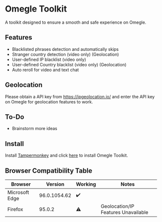 # Omegle Toolkit
A toolkit designed to ensure a smooth and safe experience on Omegle.

## Features
* Blacklisted phrases detection and automatically skips
* Stranger country detection (video only) (Geolocation)
* User-defined IP blacklist (video only)
* User-defined Country blacklist (video only) (Geolocation)
* Auto reroll for video and text chat

## Geolocation
Please obtain a API key from https://ipgeolocation.io/ and enter the API key on Omegle for geolocation features to work.

## To-Do
* Brainstorm more ideas

## Install
Install [Tampermonkey](https://www.tampermonkey.net/) and click [here](https://github.com/Smooklu/OmegleToolkit/raw/main/script.user.js) to install Omegle Toolkit.

## Browser Compatibility Table
|Browser|Version|Working|Notes|
|-|-|-|-|
|Microsoft Edge|96.0.1054.62|✔️|
|Firefox|95.0.2|⚠️|Geolocation/IP Features Unavailable   

